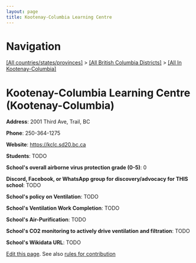 ```yaml
---
layout: page
title: Kootenay-Columbia Learning Centre
---
```

# Navigation

[[All countries/states/provinces]](../../..) > [[All British Columbia Districts]](../..) > [[All In Kootenay-Columbia]](..)

# Kootenay-Columbia Learning Centre (Kootenay-Columbia)

**Address**: 2001 Third Ave, Trail, BC

**Phone**: 250-364-1275

**Website**: <https://kclc.sd20.bc.ca>

**Students**: TODO

**School's overall airborne virus protection grade (0-5)**: 0

**Discord, Facebook, or WhatsApp group for discovery/advocacy for THIS school**: TODO

**School's policy on Ventilation**: TODO

**School's Ventilation Work Completion**: TODO

**School's Air-Purification**: TODO

**School's CO2 monitoring to actively drive ventilation and filtration**: TODO

**School's Wikidata URL**: TODO


[Edit this page](https://github.com/ventilate-schools/BC/edit/main/./Kootenay-Columbia/Kootenay-Columbia_Learning_Centre.md). See also [rules for contribution](../../../contribution-rules/)